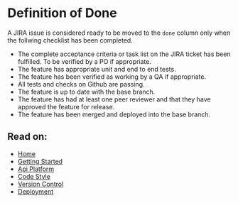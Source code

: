 # Definition of Done

A JIRA issue is considered ready to be moved to the `done` column only when the follwing checklist has been completed.

* The complete acceptance criteria or task list on the JIRA ticket has been fulfilled. To be verified by a PO if appropriate.
* The feature has appropriate unit and end to end tests.
* The feature has been verified as working by a QA if appropriate.
* All tests and checks on Github are passing.
* The feature is up to date with the base branch.
* The feature has had at least one peer reviewer and that they have approved the feature for release.
* The feature has been merged and deployed into the base branch.

## Read on:

* [Home](../../)
* [Getting Started](getting-started.md)
* [Api Platform](../packages/marketplace/api_platform.md)
* [Code Style](code-style.md)
* [Version Control](version-control.md)
* [Deployment](releases.md)

